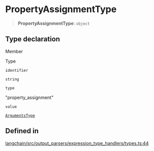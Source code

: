 PropertyAssignmentType
======================

> **PropertyAssignmentType**: `object`

Type declaration[​](#type-declaration "Direct link to Type declaration")
------------------------------------------------------------------------

Member

Type

`identifier`

`string`

`type`

"property\_assignment"

`value`

[`ArgumentsType`](/docs/api/output_parsers_expression/types/ArgumentsType)

Defined in[​](#defined-in "Direct link to Defined in")
------------------------------------------------------

[langchain/src/output\_parsers/expression\_type\_handlers/types.ts:44](https://github.com/hwchase17/langchainjs/blob/46e1734/langchain/src/output_parsers/expression_type_handlers/types.ts#L44)